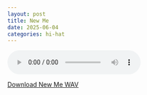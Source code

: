 ```yaml
---
layout: post
title: New Me
date: 2025-06-04
categories: hi-hat
---
```

<audio controls>
  <source src="/assets/audio/hi hat/Hi Hat_New Me_brumalsaito.wav" type="audio/wav">
</audio>
<p><a href="/assets/audio/hi hat/Hi Hat_New Me_brumalsaito.wav" download>Download New Me WAV</a></p>